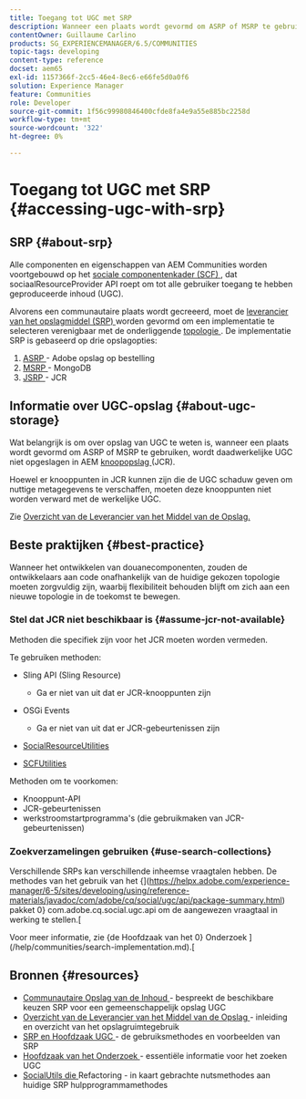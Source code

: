 ```yaml
---
title: Toegang tot UGC met SRP
description: Wanneer een plaats wordt gevormd om ASRP of MSRP te gebruiken, wordt daadwerkelijke UGC niet opgeslagen in AEM knoopopslag (JCR)
contentOwner: Guillaume Carlino
products: SG_EXPERIENCEMANAGER/6.5/COMMUNITIES
topic-tags: developing
content-type: reference
docset: aem65
exl-id: 1157366f-2cc5-46e4-8ec6-e66fe5d0a0f6
solution: Experience Manager
feature: Communities
role: Developer
source-git-commit: 1f56c99980846400cfde8fa4e9a55e885bc2258d
workflow-type: tm+mt
source-wordcount: '322'
ht-degree: 0%

---
```


# Toegang tot UGC met SRP {#accessing-ugc-with-srp}

## SRP {#about-srp}

Alle componenten en eigenschappen van AEM Communities worden voortgebouwd op het [ sociale componentenkader (SCF) ](/help/communities/scf.md), dat sociaalResourceProvider API roept om tot alle gebruiker toegang te hebben geproduceerde inhoud (UGC).

Alvorens een communautaire plaats wordt gecreeerd, moet de [ leverancier van het opslagmiddel (SRP) ](/help/communities/working-with-srp.md) worden gevormd om een implementatie te selecteren verenigbaar met de onderliggende [ topologie ](/help/communities/topologies.md). De implementatie SRP is gebaseerd op drie opslagopties:

1. [ ASRP ](/help/communities/asrp.md) - Adobe opslag op bestelling
1. [ MSRP ](/help/communities/msrp.md) - MongoDB
1. [ JSRP ](/help/communities/jsrp.md) - JCR

## Informatie over UGC-opslag {#about-ugc-storage}

Wat belangrijk is om over opslag van UGC te weten is, wanneer een plaats wordt gevormd om ASRP of MSRP te gebruiken, wordt daadwerkelijke UGC niet opgeslagen in AEM [ knoopopslag ](/help/sites-deploying/data-store-config.md) (JCR).

Hoewel er knooppunten in JCR kunnen zijn die de UGC schaduw geven om nuttige metagegevens te verschaffen, moeten deze knooppunten niet worden verward met de werkelijke UGC.

Zie [ Overzicht van de Leverancier van het Middel van de Opslag.](/help/communities/srp.md)

## Beste praktijken {#best-practice}

Wanneer het ontwikkelen van douanecomponenten, zouden de ontwikkelaars aan code onafhankelijk van de huidige gekozen topologie moeten zorgvuldig zijn, waarbij flexibiliteit behouden blijft om zich aan een nieuwe topologie in de toekomst te bewegen.

### Stel dat JCR niet beschikbaar is {#assume-jcr-not-available}

Methoden die specifiek zijn voor het JCR moeten worden vermeden.

Te gebruiken methoden:

* Sling API (Sling Resource)

   * Ga er niet van uit dat er JCR-knooppunten zijn

* OSGi Events

   * Ga er niet van uit dat er JCR-gebeurtenissen zijn

* [SocialResourceUtilities](/help/communities/socialutils.md#socialresourceutilities-package)
* [SCFUtilities](/help/communities/socialutils.md#scfutilities-package)

Methoden om te voorkomen:

* Knooppunt-API
* JCR-gebeurtenissen
* werkstroomstartprogramma&#39;s (die gebruikmaken van JCR-gebeurtenissen)

### Zoekverzamelingen gebruiken {#use-search-collections}

Verschillende SRPs kan verschillende inheemse vraagtalen hebben. De methodes van het gebruik van het {](https://helpx.adobe.com/experience-manager/6-5/sites/developing/using/reference-materials/javadoc/com/adobe/cq/social/ugc/api/package-summary.html) pakket 0} com.adobe.cq.social.ugc.api om de aangewezen vraagtaal in werking te stellen.[

Voor meer informatie, zie {de Hoofdzaak van het 0} Onderzoek ](/help/communities/search-implementation.md).[

## Bronnen {#resources}

* [ Communautaire Opslag van de Inhoud ](/help/communities/working-with-srp.md) - bespreekt de beschikbare keuzen SRP voor een gemeenschappelijk opslag UGC
* [ Overzicht van de Leverancier van het Middel van de Opslag ](/help/communities/srp.md) - inleiding en overzicht van het opslagruimtegebruik
* [ SRP en Hoofdzaak UGC ](/help/communities/srp-and-ugc.md) - de gebruiksmethodes en voorbeelden van SRP
* [ Hoofdzaak van het Onderzoek ](/help/communities/search-implementation.md) - essentiële informatie voor het zoeken UGC
* [ SocialUtils die ](/help/communities/socialutils.md) Refactoring - in kaart gebrachte nutsmethodes aan huidige SRP hulpprogrammamethodes
